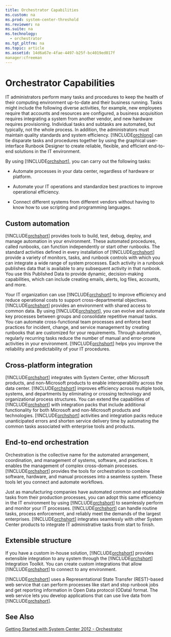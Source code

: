 ```yaml
---
title: Orchestrator Capabilities
ms.custom: na
ms.prod: system-center-threshold
ms.reviewer: na
ms.suite: na
ms.technology: 
  - orchestrator
ms.tgt_pltfrm: na
ms.topic: article
ms.assetid: 14d6a67e-4fae-4497-b25f-bc4019ed017f
manager:cfreeman
---
```

# Orchestrator Capabilities
IT administrators perform many tasks and procedures to keep the health of their computing environment up\-to\-date and their business running. Tasks might include the following diverse activities, for example, new employees require that accounts and resources are configured, a business acquisition requires integrating a system from another vendor, and new hardware requires provisioning. Individual tasks and subtasks are automated, but typically, not the whole process. In addition, the administrators must maintain quality standards and system efficiency. [!INCLUDE[orchlong](../../orch/deploy/includes/orchlong_md.md)] can tie disparate tasks and procedures together by using the graphical user\-interface Runbook Designer to create reliable, flexible, and efficient end\-to\-end solutions in the IT environment.  
  
By using [!INCLUDE[orchshort](../../om/manage/includes/orchshort_md.md)], you can carry out the following tasks:  
  
-   Automate processes in your data center, regardless of hardware or platform.  
  
-   Automate your IT operations and standardize best practices to improve operational efficiency.  
  
-   Connect different systems from different vendors without having to know how to use scripting and programming languages.  
  
## Custom automation  
[!INCLUDE[orchshort](../../om/manage/includes/orchshort_md.md)] provides tools to build, test, debug, deploy, and manage automation in your environment. These automated procedures, called runbooks, can function independently or start other runbooks. The standard activities defined in every installation of [!INCLUDE[orchshort](../../om/manage/includes/orchshort_md.md)] provide a variety of monitors, tasks, and runbook controls with which you can integrate a wide range of system processes. Each activity in a runbook publishes data that is available to any subsequent activity in that runbook. You use this Published Data to provide dynamic, decision\-making capabilities, which can include creating emails, alerts, log files, accounts, and more.  
  
Your IT organization can use [!INCLUDE[orchshort](../../om/manage/includes/orchshort_md.md)] to improve efficiency and reduce operational costs to support cross\-departmental objectives. [!INCLUDE[orchshort](../../om/manage/includes/orchshort_md.md)] provides an environment with shared access to common data. By using [!INCLUDE[orchshort](../../om/manage/includes/orchshort_md.md)], you can evolve and automate key processes between groups and consolidate repetitive manual tasks. You can automate cross\-functional team processes and enforce best practices for incident, change, and service management by creating runbooks that are customized for your requirements. Through automation, regularly recurring tasks reduce the number of manual and error\-prone activities in your environment. [!INCLUDE[orchshort](../../om/manage/includes/orchshort_md.md)] helps you improve the reliability and predictability of your IT procedures.  
  
## Cross\-platform integration  
[!INCLUDE[orchshort](../../om/manage/includes/orchshort_md.md)] integrates with System Center, other Microsoft products, and non\-Microsoft products to enable interoperability across the data center. [!INCLUDE[orchshort](../../om/manage/includes/orchshort_md.md)] improves efficiency across multiple tools, systems, and departments by eliminating or crossing technology and organizational process structures. You can extend the capabilities of [!INCLUDE[orchshort](../../om/manage/includes/orchshort_md.md)] with integration packs that include additional functionality for both Microsoft and non\-Microsoft products and technologies. [!INCLUDE[orchshort](../../om/manage/includes/orchshort_md.md)] activities and integration packs reduce unanticipated errors and shorten service delivery time by automating the common tasks associated with enterprise tools and products.  
  
## End\-to\-end orchestration  
Orchestration is the collective name for the automated arrangement, coordination, and management of systems, software, and practices. It enables the management of complex cross\-domain processes. [!INCLUDE[orchshort](../../om/manage/includes/orchshort_md.md)] provides the tools for orchestration to combine software, hardware, and manual processes into a seamless system. These tools let you connect and automate workflows.  
  
Just as manufacturing companies have automated common and repeatable tasks from their production processes, you can adopt this same efficiency in the IT environment by using [!INCLUDE[orchshort](../../om/manage/includes/orchshort_md.md)] to seamlessly perform and monitor your IT processes. [!INCLUDE[orchshort](../../om/manage/includes/orchshort_md.md)] can handle routine tasks, process enforcement, and reliably meet the demands of the largest enterprises. [!INCLUDE[orchshort](../../om/manage/includes/orchshort_md.md)] integrates seamlessly with other System Center products to integrate IT administrative tasks from start to finish.  
  
## Extensible structure  
If you have a custom in\-house solution, [!INCLUDE[orchshort](../../om/manage/includes/orchshort_md.md)] provides extensible integration to any system through the [!INCLUDE[orchshort](../../om/manage/includes/orchshort_md.md)] Integration Toolkit. You can create custom integrations that allow [!INCLUDE[orchshort](../../om/manage/includes/orchshort_md.md)] to connect to any environment.  
  
[!INCLUDE[orchshort](../../om/manage/includes/orchshort_md.md)] uses a Representational State Transfer \(REST\)\-based web service that can perform processes like start and stop runbook jobs and get reporting information in Open Data protocol \(OData\) format. The web service lets you develop applications that can use live data from [!INCLUDE[orchshort](../../om/manage/includes/orchshort_md.md)].  
  
## See Also  
[Getting Started with System Center 2012 - Orchestrator](../../orch/getstarted/Getting-Started-with-System-Center-2012---Orchestrator.md)  
  
